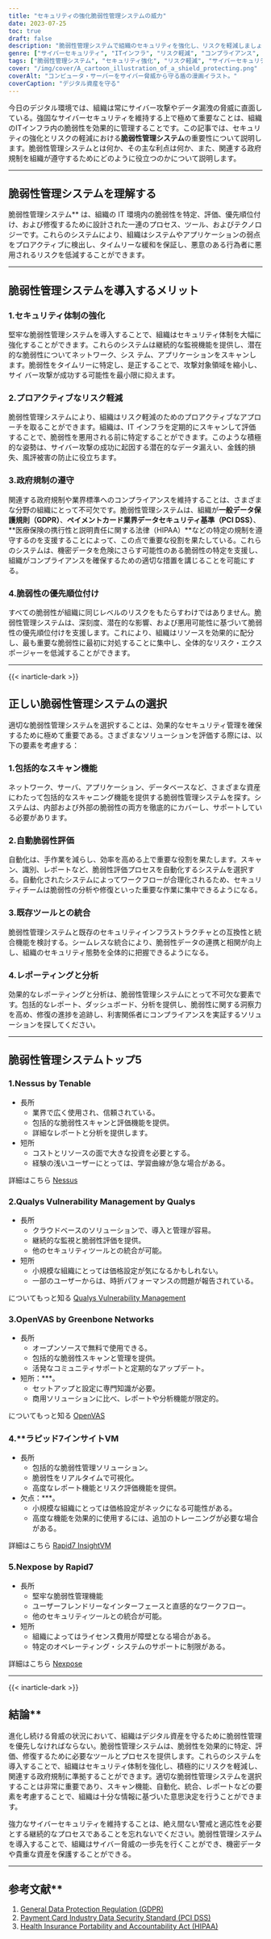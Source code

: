 ```yaml
---
title: "セキュリティの強化脆弱性管理システムの威力"
date: 2023-07-25
toc: true
draft: false
description: "脆弱性管理システムで組織のセキュリティを強化し、リスクを軽減しましょう。今日のデジタル環境における脆弱性管理システムの利点と重要性をご覧ください。"
genre: ["サイバーセキュリティ", "ITインフラ", "リスク軽減", "コンプライアンス", "データ・セキュリティ", "脆弱性評価", "安全保障体制", "オートメーション", "統合", "報告"]
tags: ["脆弱性管理システム", "セキュリティ強化", "リスク軽減", "サイバーセキュリティ", "ITインフラ", "リスク軽減", "コンプライアンス", "データ機密保護", "脆弱性評価", "セキュリティ姿勢", "オートメーション", "統合", "報告", "サイバー攻撃", "データ漏洩", "連続モニタリング", "政府規制", "GDPR", "PCI DSS", "ヒパア", "脆弱性の優先順位付け", "総合スキャン", "自動脆弱性評価", "既存ツールの統合", "レポートと分析", "デジタル資産", "サイバー脅威", "機密データ保護"]
cover: "/img/cover/A_cartoon_illustration_of_a_shield_protecting.png"
coverAlt: "コンピュータ・サーバーをサイバー脅威から守る盾の漫画イラスト。"
coverCaption: "デジタル資産を守る"
---
```


今日のデジタル環境では、組織は常にサイバー攻撃やデータ漏洩の脅威に直面している。強固なサイバーセキュリティを維持する上で極めて重要なことは、組織のITインフラ内の脆弱性を効果的に管理することです。この記事では、セキュリティの強化とリスクの軽減における**脆弱性管理システム**の重要性について説明します。脆弱性管理システムとは何か、その主な利点は何か、また、関連する政府規制を組織が遵守するためにどのように役立つのかについて説明します。

______

## **脆弱性管理システム**を理解する

脆弱性管理システム** は、組織の IT 環境内の脆弱性を特定、評価、優先順位付け、および修復するために設計された一連のプロセス、ツール、およびテクノロジーです。これらのシステムにより、組織はシステムやアプリケーションの弱点をプロアクティブに検出し、タイムリーな緩和を保証し、悪意のある行為者に悪用されるリスクを低減することができます。

______

## 脆弱性管理システムを導入するメリット

### 1.セキュリティ体制の強化

堅牢な脆弱性管理システムを導入することで、組織はセキュリティ体制を大幅に強化することができます。これらのシステムは継続的な監視機能を提供し、潜在的な脆弱性についてネットワーク、シス テム、アプリケーションをスキャンします。脆弱性をタイムリーに特定し、是正することで、攻撃対象領域を縮小し、サイ バー攻撃が成功する可能性を最小限に抑えます。

### 2.プロアクティブなリスク軽減

脆弱性管理システムにより、組織はリスク軽減のためのプロアクティブなアプローチを取ることができます。組織は、IT インフラを定期的にスキャンして評価することで、脆弱性を悪用される前に特定することができます。このような積極的な姿勢は、サイバー攻撃の成功に起因する潜在的なデータ漏えい、金銭的損失、風評被害の防止に役立ちます。

### 3.政府規制の遵守

関連する政府規制や業界標準へのコンプライアンスを維持することは、さまざまな分野の組織にとって不可欠です。脆弱性管理システムは、組織が**一般データ保護規則（GDPR）**、**ペイメントカード業界データセキュリティ基準（PCI DSS）**、**医療保険の携行性と説明責任に関する法律（HIPAA）**などの特定の規制を遵守するのを支援することによって、この点で重要な役割を果たしている。これらのシステムは、機密データを危険にさらす可能性のある脆弱性の特定を支援し、組織がコンプライアンスを確保するための適切な措置を講じることを可能にする。

### 4.脆弱性の優先順位付け

すべての脆弱性が組織に同じレベルのリスクをもたらすわけではありません。脆弱性管理システムは、深刻度、潜在的な影響、および悪用可能性に基づいて脆弱性の優先順位付けを支援します。これにより、組織はリソースを効果的に配分し、最も重要な脆弱性に最初に対処することに集中し、全体的なリスク・エクスポージャーを低減することができます。

______

{{< inarticle-dark >}}

## **正しい脆弱性管理システムの選択**

適切な脆弱性管理システムを選択することは、効果的なセキュリティ管理を確保するために極めて重要である。さまざまなソリューションを評価する際には、以下の要素を考慮する：

### 1.包括的なスキャン機能

ネットワーク、サーバ、アプリケーション、データベースなど、さまざまな資産にわたって包括的なスキャニング機能を提供する脆弱性管理システムを探す。システムは、内部および外部の脆弱性の両方を徹底的にカバーし、サポートしている必要があります。

### 2.自動脆弱性評価

自動化は、手作業を減らし、効率を高める上で重要な役割を果たします。スキャン、識別、レポートなど、脆弱性評価プロセスを自動化するシステムを選択する。自動化されたシステムによってワークフローが合理化されるため、セキュリティチームは脆弱性の分析や修復といった重要な作業に集中できるようになる。

### 3.既存ツールとの統合

脆弱性管理システムと既存のセキュリティインフラストラクチャとの互換性と統合機能を検討する。シームレスな統合により、脆弱性データの連携と相関が向上し、組織のセキュリティ態勢を全体的に把握できるようになる。

### 4.レポーティングと分析

効果的なレポーティングと分析は、脆弱性管理システムにとって不可欠な要素です。包括的なレポート、ダッシュボード、分析を提供し、脆弱性に関する洞察力を高め、修復の進捗を追跡し、利害関係者にコンプライアンスを実証するソリューションを探してください。

______

## 脆弱性管理システムトップ5

### 1.**Nessus** by Tenable

- 長所
  - 業界で広く使用され、信頼されている。
  - 包括的な脆弱性スキャンと評価機能を提供。
  - 詳細なレポートと分析を提供します。
- 短所
  - コストとリソースの面で大きな投資を必要とする。
  - 経験の浅いユーザーにとっては、学習曲線が急な場合がある。

詳細はこちら [Nessus](https://www.tenable.com/products/nessus)

### 2.**Qualys Vulnerability Management** by Qualys

- 長所
  - クラウドベースのソリューションで、導入と管理が容易。
  - 継続的な監視と脆弱性評価を提供。
  - 他のセキュリティツールとの統合が可能。
- 短所
  - 小規模な組織にとっては価格設定が気になるかもしれない。
  - 一部のユーザーからは、時折パフォーマンスの問題が報告されている。

についてもっと知る [Qualys Vulnerability Management](https://www.qualys.com/)

### 3.**OpenVAS** by Greenbone Networks

- 長所
  - オープンソースで無料で使用できる。
  - 包括的な脆弱性スキャンと管理を提供。
  - 活発なコミュニティサポートと定期的なアップデート。
- 短所：***。
  - セットアップと設定に専門知識が必要。
  - 商用ソリューションに比べ、レポートや分析機能が限定的。

についてもっと知る [OpenVAS](https://www.greenbone.net/)

### 4.**ラピッド7インサイトVM

- 長所
  - 包括的な脆弱性管理ソリューション。
  - 脆弱性をリアルタイムで可視化。
  - 高度なレポート機能とリスク評価機能を提供。
- 欠点：***。
  - 小規模な組織にとっては価格設定がネックになる可能性がある。
  - 高度な機能を効果的に使用するには、追加のトレーニングが必要な場合がある。

詳細はこちら [Rapid7 InsightVM](https://www.rapid7.com/)

### 5.**Nexpose** by Rapid7

- 長所
  - 堅牢な脆弱性管理機能
  - ユーザーフレンドリーなインターフェースと直感的なワークフロー。
  - 他のセキュリティツールとの統合が可能。
- 短所
  - 組織によってはライセンス費用が障壁となる場合がある。
  - 特定のオペレーティング・システムのサポートに制限がある。

詳細はこちら [Nexpose](https://www.rapid7.com/)

______

{{< inarticle-dark >}}

## 結論**

進化し続ける脅威の状況において、組織はデジタル資産を守るために脆弱性管理を優先しなければならない。脆弱性管理システムは、脆弱性を効果的に特定、評価、修復するために必要なツールとプロセスを提供します。これらのシステムを導入することで、組織はセキュリティ体制を強化し、積極的にリスクを軽減し、関連する政府規制に準拠することができます。適切な脆弱性管理システムを選択することは非常に重要であり、スキャン機能、自動化、統合、レポートなどの要素を考慮することで、組織は十分な情報に基づいた意思決定を行うことができます。

強力なサイバーセキュリティを維持することは、絶え間ない警戒と適応性を必要とする継続的なプロセスであることを忘れないでください。脆弱性管理システムを導入することで、組織はサイバー脅威の一歩先を行くことができ、機密データや貴重な資産を保護することができる。

______

## 参考文献**

1. [General Data Protection Regulation (GDPR)](https://gdpr-info.eu/)
2. [Payment Card Industry Data Security Standard (PCI DSS)](https://www.pcisecuritystandards.org/)
3. [Health Insurance Portability and Accountability Act (HIPAA)](https://www.hhs.gov/hipaa/index.html)
